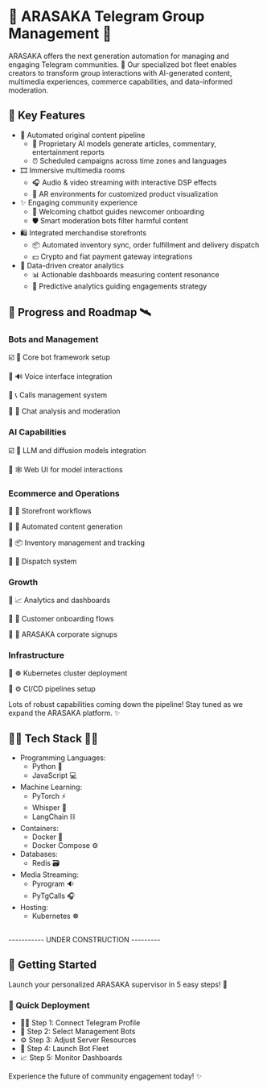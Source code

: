 # 🤖 ARASAKA Telegram Group Management 🤖

ARASAKA offers the next generation automation for managing and engaging Telegram communities. 🚀 Our specialized bot fleet enables creators to transform group interactions with AI-generated content, multimedia experiences, commerce capabilities, and data-informed moderation.

## 💪 Key Features

* 📰 Automated original content pipeline
    * 🧠 Proprietary AI models generate articles, commentary, entertainment reports 
    * ⏰ Scheduled campaigns across time zones and languages
* 🎞️ Immersive multimedia rooms 
    * 🎧 Audio & video streaming with interactive DSP effects
    * 📱 AR environments for customized product visualization   
* ✨ Engaging community experience
    * 🤝 Welcoming chatbot guides newcomer onboarding
    * 🛡️ Smart moderation bots filter harmful content
* 🛍️ Integrated merchandise storefronts
    * 📦 Automated inventory sync, order fulfillment and delivery dispatch
    * 💵 Crypto and fiat payment gateway integrations
* 🔎 Data-driven creator analytics  
    * 📊 Actionable dashboards measuring content resonance  
    * 🔮 Predictive analytics guiding engagements strategy  
    

## 🎯 Progress and Roadmap 🛰️
### Bots and Management

☑️ 🤖 Core bot framework setup

🔲 🔊 Voice interface integration

🔲 📞 Calls management system

🔲 💬 Chat analysis and moderation

### AI Capabilities

☑️ 🧠 LLM and diffusion models integration

🔲 🕸 Web UI for model interactions

### Ecommerce and Operations

🔲 🛒 Storefront workflows

🔲 📰 Automated content generation

🔲 📦 Inventory management and tracking

🔲 🚚 Dispatch system

### Growth

🔲 📈 Analytics and dashboards

🔲 🤝 Customer onboarding flows

🔲 👔 ARASAKA corporate signups

### Infrastructure

🔲 ☸️ Kubernetes cluster deployment

🔲 ⚙️ CI/CD pipelines setup

Lots of robust capabilities coming down the pipeline! Stay tuned as we expand the ARASAKA platform. ✨

## 👩‍💻 Tech Stack 👨‍💻

* Programming Languages: 
  * Python 🐍
  * JavaScript 💻
* Machine Learning:
  * PyTorch ⚡️
  * Whisper 💬
  * LangChain ⛓️ 
* Containers:
  * Docker 🐳 
  * Docker Compose ⚙️
* Databases:
  * Redis 🗃️
* Media Streaming:
  * Pyrogram 🔉
  * PyTgCalls 🎧
* Hosting: 
  * Kubernetes ☸️

 ## 
----------- UNDER CONSTRUCTION ---------
## 🚀 Getting Started  

Launch your personalized ARASAKA supervisor in 5 easy steps! 💫

### 🌟 Quick Deployment

* 👨‍💻 Step 1: Connect Telegram Profile
* 🤖 Step 2: Select Management Bots  
* ⚙️ Step 3: Adjust Server Resources
* 🚢 Step 4: Launch Bot Fleet  
* 📈 Step 5: Monitor Dashboards

Experience the future of community engagement today! ✨
